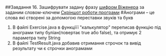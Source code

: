 ##Завдання
16. Зашифрувати задану фразу [шифром Віженера](https://uk.wikipedia.org/wiki/%D0%A8%D0%B8%D1%84%D1%80_%D0%92%D1%96%D0%B6%D0%B5%D0%BD%D0%B5%D1%80%D0%B0) за заданим словом-ключем
[Скріншот роботи програми](https://github.com/ppc-ntu-khpi/java-methods-DanyloDonets/blob/master/image_2022-02-04_15-58-17.png)
#Анограми – це слова які створені за допомогою переставки звуків та букв
1. В файлі Exercise.java в функціїї "калькулятор" переписав функцію під анограми типу буліан(повертає true або false), та отримує 2 параметра типу String
2. В файлі TestResult.java добавив отримання строчок та вивід результату чи є строчки анограмами


